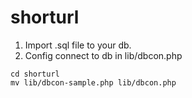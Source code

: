 # shorturl
1. Import .sql file to your db.
2. Config connect to db in lib/dbcon.php
```
cd shorturl
mv lib/dbcon-sample.php lib/dbcon.php
```

